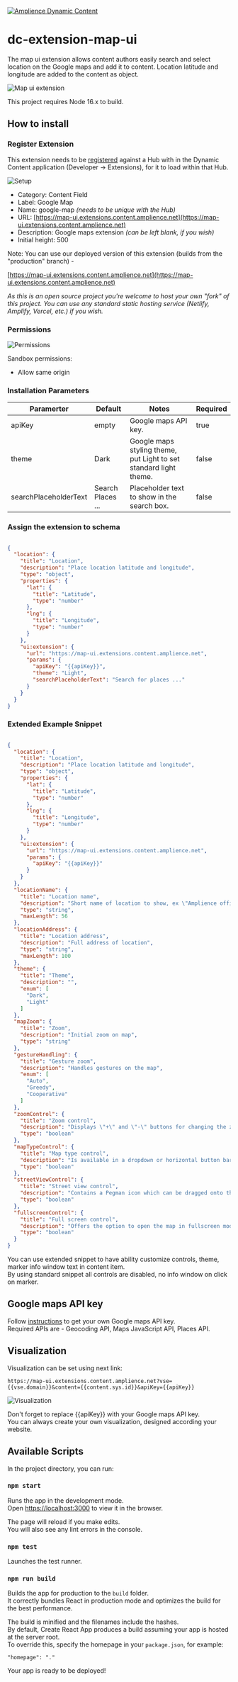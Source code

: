[![Amplience Dynamic Content](media/header.png)](https://amplience.com/dynamic-content)

# dc-extension-map-ui

The map ui extension allows content authors easily search and select location on the Google maps and add it to content.
Location latitude and longitude are added to the content as object.

![Map ui extension](media/screenshot.png)

This project requires Node 16.x to build.

## How to install

### Register Extension

This extension needs to be [registered](https://amplience.com/docs/development/registeringextensions.html) against a Hub with in the Dynamic Content application (Developer -> Extensions), for it to load within that Hub.

![Setup](media/setup.png)

* Category: Content Field
* Label: Google Map
* Name: google-map _(needs to be unique with the Hub)_
* URL: [https://map-ui.extensions.content.amplience.net](https://map-ui.extensions.content.amplience.net)
* Description: Google maps extension  _(can be left blank, if you wish)_
* Initial height: 500

Note:
You can use our deployed version of this extension (builds from the "production" branch) -

[https://map-ui.extensions.content.amplience.net](https://map-ui.extensions.content.amplience.net)

_As this is an open source project you're welcome to host your own "fork" of this project. You can use any standard static hosting service (Netlify, Amplify, Vercel, etc.) if you wish._

### Permissions

![Permissions](media/permissions.png)

Sandbox permissions:
- Allow same origin

### Installation Parameters

| Paramerter  |  Default  | Notes   | Required |
|---|---|---|---|
| apiKey | empty | Google maps API key. | true
| theme | Dark | Google maps styling theme, put Light to set standard light theme. | false
| searchPlaceholderText | Search Places ... | Placeholder text to show in the search box. | false

### Assign the extension to schema

```json

{
  "location": {
    "title": "Location",
    "description": "Place location latitude and longitude",
    "type": "object",
    "properties": {
      "lat": {
        "title": "Latitude",
        "type": "number"
      },
      "lng": {
        "title": "Longitude",
        "type": "number"
      }
    },
    "ui:extension": {
      "url": "https://map-ui.extensions.content.amplience.net",
      "params": {
        "apiKey": "{{apiKey}}",
        "theme": "Light",
        "searchPlaceholderText": "Search for places ..."
      }
    }
  }
}
```

### Extended Example Snippet

```json

{
  "location": {
    "title": "Location",
    "description": "Place location latitude and longitude",
    "type": "object",
    "properties": {
      "lat": {
        "title": "Latitude",
        "type": "number"
      },
      "lng": {
        "title": "Longitude",
        "type": "number"
      }
    },
    "ui:extension": {
      "url": "https://map-ui.extensions.content.amplience.net",
      "params": {
        "apiKey": "{{apiKey}}"
      }
    }
  },
  "locationName": {
    "title": "Location name",
    "description": "Short name of location to show, ex \"Amplience office\"",
    "type": "string",
    "maxLength": 56
  },
  "locationAddress": {
    "title": "Location address",
    "description": "Full address of location",
    "type": "string",
    "maxLength": 100
  },
  "theme": {
    "title": "Theme",
    "description": "",
    "enum": [
      "Dark",
      "Light"
    ]
  },
  "mapZoom": {
    "title": "Zoom",
    "description": "Initial zoom on map",
    "type": "string"
  },
  "gestureHandling": {
    "title": "Gesture zoom",
    "description": "Handles gestures on the map",
    "enum": [
      "Auto",
      "Greedy",
      "Cooperative"
    ]
  },
  "zoomControl": {
    "title": "Zoom control",
    "description": "Displays \"+\" and \"-\" buttons for changing the zoom level of the map",
    "type": "boolean"
  },
  "mapTypeControl": {
    "title": "Map type control",
    "description": "Is available in a dropdown or horizontal button bar style, allowing the user to choose a map type",
    "type": "boolean"
  },
  "streetViewControl": {
    "title": "Street view control",
    "description": "Contains a Pegman icon which can be dragged onto the map to enable Street View",
    "type": "boolean"
  },
  "fullscreenControl": {
    "title": "Full screen control",
    "description": "Offers the option to open the map in fullscreen mode",
    "type": "boolean"
  }
}
```

You can use extended snippet to have ability customize controls, theme, marker info window text in content item.  
By using standard snippet all controls are disabled, no info window on click on marker.

## Google maps API key

Follow [instructions](https://developers.google.com/maps/documentation/javascript/get-api-key) to get your own Google maps API key.  
Required APIs are - Geocoding API, Maps JavaScript API, Places API.

## Visualization

Visualization can be set using next link: 

`https://map-ui.extensions.content.amplience.net?vse={{vse.domain}}&content={{content.sys.id}}&apiKey={{apiKey}}`

![Visualization](media/screenshot_vis.png)

Don't forget to replace {{apiKey}} with your Google maps API key.  
You can always create your own visualization, designed according your website.

## Available Scripts

In the project directory, you can run:

### `npm start`

Runs the app in the development mode.  
Open [https://localhost:3000](https://localhost:3000) to view it in the browser.

The page will reload if you make edits.  
You will also see any lint errors in the console.

### `npm test`

Launches the test runner.  

### `npm run build`

Builds the app for production to the `build` folder.  
It correctly bundles React in production mode and optimizes the build for the best performance.

The build is minified and the filenames include the hashes.  
By default, Create React App produces a build assuming your app is hosted at the server root.  
To override this, specify the homepage in your `package.json`, for example:
 
 `"homepage": "."`

Your app is ready to be deployed!
